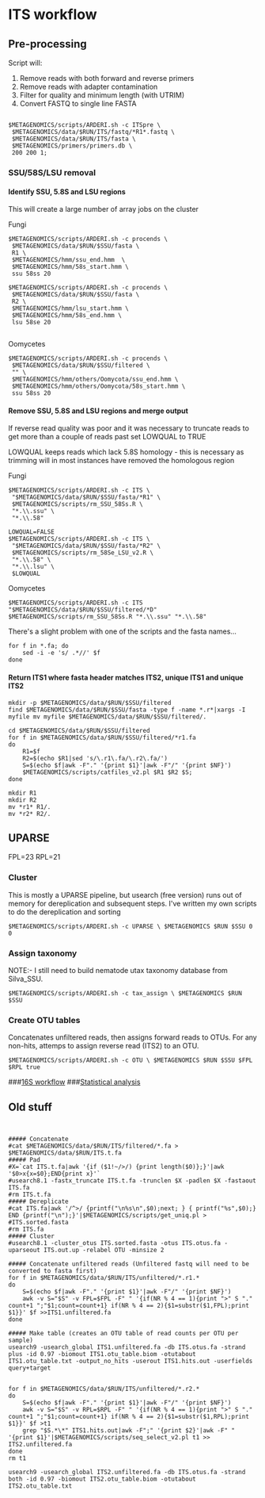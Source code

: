 # ITS workflow


## Pre-processing
Script will:<br>
1. Remove reads with both forward and reverse primers<br>
2. Remove reads with adapter contamination<br>
3. Filter for quality and minimum length (with UTRIM)<br>
4. Convert FASTQ to single line FASTA

```shell

$METAGENOMICS/scripts/ARDERI.sh -c ITSpre \ 
 $METAGENOMICS/data/$RUN/ITS/fastq/*R1*.fastq \ 
 $METAGENOMICS/data/$RUN/ITS/fasta \
 $METAGENOMICS/primers/primers.db \
 200 200 1; 
```

### SSU/58S/LSU removal 

#### Identify SSU, 5.8S  and LSU regions

This will create a large number of array jobs on the cluster

Fungi
```shell
$METAGENOMICS/scripts/ARDERI.sh -c procends \
 $METAGENOMICS/data/$RUN/$SSU/fasta \
 R1 \
 $METAGENOMICS/hmm/ssu_end.hmm 	\
 $METAGENOMICS/hmm/58s_start.hmm \
 ssu 58ss 20

$METAGENOMICS/scripts/ARDERI.sh -c procends \
 $METAGENOMICS/data/$RUN/$SSU/fasta \
 R2 \
 $METAGENOMICS/hmm/lsu_start.hmm \
 $METAGENOMICS/hmm/58s_end.hmm \
 lsu 58se 20


```

Oomycetes
```shell
$METAGENOMICS/scripts/ARDERI.sh -c procends \
 $METAGENOMICS/data/$RUN/$SSU/filtered \
 "" \
 $METAGENOMICS/hmm/others/Oomycota/ssu_end.hmm \
 $METAGENOMICS/hmm/others/Oomycota/58s_start.hmm \
 ssu 58ss 20
```

#### Remove SSU, 5.8S  and LSU regions and merge output

If reverse read quality was poor and it was necessary to truncate reads to get more than a couple of reads past set LOWQUAL to TRUE

LOWQUAL keeps reads which lack 5.8S homology - this is necessary as trimming will in most instances have removed the homologous region

Fungi
```shell
$METAGENOMICS/scripts/ARDERI.sh -c ITS \
 "$METAGENOMICS/data/$RUN/$SSU/fasta/*R1" \
 $METAGENOMICS/scripts/rm_SSU_58Ss.R \
 "*.\\.ssu" \
 "*.\\.58"

LOWQUAL=FALSE   
$METAGENOMICS/scripts/ARDERI.sh -c ITS \
 "$METAGENOMICS/data/$RUN/$SSU/fasta/*R2" \
 $METAGENOMICS/scripts/rm_58Se_LSU_v2.R \
 "*.\\.58" \
 "*.\\.lsu" \
 $LOWQUAL
```

Oomycetes
```shell
$METAGENOMICS/scripts/ARDERI.sh -c ITS "$METAGENOMICS/data/$RUN/$SSU/filtered/*D" $METAGENOMICS/scripts/rm_SSU_58Ss.R "*.\\.ssu" "*.\\.58"
```

There's a slight problem with one of the scripts and the fasta names...
```shell
for f in *.fa; do
	sed -i -e 's/ .*//' $f
done
```



#### Return ITS1 where fasta header matches ITS2, unique ITS1 and unique ITS2

```shell
mkdir -p $METAGENOMICS/data/$RUN/$SSU/filtered
find $METAGENOMICS/data/$RUN/$SSU/fasta -type f -name *.r*|xargs -I myfile mv myfile $METAGENOMICS/data/$RUN/$SSU/filtered/.

cd $METAGENOMICS/data/$RUN/$SSU/filtered
for f in $METAGENOMICS/data/$RUN/$SSU/filtered/*r1.fa
do
    R1=$f
    R2=$(echo $R1|sed 's/\.r1\.fa/\.r2\.fa/')
    S=$(echo $f|awk -F"." '{print $1}'|awk -F"/" '{print $NF}')
    $METAGENOMICS/scripts/catfiles_v2.pl $R1 $R2 $S;
done

mkdir R1
mkdir R2
mv *r1* R1/.
mv *r2* R2/.
```

## UPARSE
FPL=23 
RPL=21

### Cluster 
This is mostly a UPARSE pipeline, but usearch (free version) runs out of memory for dereplication and subsequent steps. I've written my own scripts to do the dereplication and sorting 

```shell
$METAGENOMICS/scripts/ARDERI.sh -c UPARSE \ $METAGENOMICS $RUN $SSU 0 0
```
### Assign taxonomy
NOTE:- I still need to build nematode utax taxonomy database from Silva_SSU.

```shell
$METAGENOMICS/scripts/ARDERI.sh -c tax_assign \ $METAGENOMICS $RUN $SSU 
```

### Create OTU tables

Concatenates unfiltered reads, then assigns forward reads to OTUs. For any non-hits, attemps to assign reverse read (ITS2) to an OTU. 

```shell
$METAGENOMICS/scripts/ARDERI.sh -c OTU \ $METAGENOMICS $RUN $SSU $FPL $RPL true
```


###[16S workflow](../master/16S%20%20workflow.md)
###[Statistical analysis](../master/statistical%20analysis.md)



## Old stuff

```shell


##### Concatenate
#cat $METAGENOMICS/data/$RUN/ITS/filtered/*.fa > $METAGENOMICS/data/$RUN/ITS.t.fa
##### Pad
#X=`cat ITS.t.fa|awk '{if ($1!~/>/) {print length($0)};}'|awk '$0>x{x=$0};END{print x}'`
#usearch8.1 -fastx_truncate ITS.t.fa -trunclen $X -padlen $X -fastaout ITS.fa
#rm ITS.t.fa
##### Dereplicate
#cat ITS.fa|awk '/^>/ {printf("\n%s\n",$0);next; } { printf("%s",$0);}  END {printf("\n");}'|$METAGENOMICS/scripts/get_uniq.pl > #ITS.sorted.fasta 
#rm ITS.fa
##### Cluster
#usearch8.1 -cluster_otus ITS.sorted.fasta -otus ITS.otus.fa -uparseout ITS.out.up -relabel OTU -minsize 2 
```
```shell
##### Concatenate unfiltered reads (Unfiltered fastq will need to be converted to fasta first)
for f in $METAGENOMICS/data/$RUN/ITS/unfiltered/*.r1.*
do
	S=$(echo $f|awk -F"." '{print $1}'|awk -F"/" '{print $NF}')
	awk -v S="$S" -v FPL=$FPL -F" " '{if(NR % 4 == 1){print ">" S "." count+1 ";"$1;count=count+1} if(NR % 4 == 2){$1=substr($1,FPL);print $1}}' $f >>ITS1.unfiltered.fa
done

##### Make table (creates an OTU table of read counts per OTU per sample)
usearch9 -usearch_global ITS1.unfiltered.fa -db ITS.otus.fa -strand plus -id 0.97 -biomout ITS1.otu_table.biom -otutabout ITS1.otu_table.txt -output_no_hits -userout ITS1.hits.out -userfields query+target
```

```shell

for f in $METAGENOMICS/data/$RUN/ITS/unfiltered/*.r2.*
do
	S=$(echo $f|awk -F"." '{print $1}'|awk -F"/" '{print $NF}')
	awk -v S="$S" -v RPL=$RPL -F" " '{if(NR % 4 == 1){print ">" S "." count+1 ";"$1;count=count+1} if(NR % 4 == 2){$1=substr($1,RPL);print $1}}' $f >t1
	grep "$S.*\*" ITS1.hits.out|awk -F";" '{print $2}'|awk -F" " '{print $1}'|$METAGENOMICS/scripts/seq_select_v2.pl t1 >> ITS2.unfiltered.fa
done
rm t1

usearch9 -usearch_global ITS2.unfiltered.fa -db ITS.otus.fa -strand both -id 0.97 -biomout ITS2.otu_table.biom -otutabout ITS2.otu_table.txt

```
